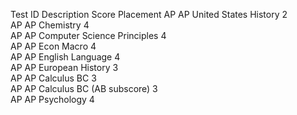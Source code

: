 Test ID	Description	Score	Placement
AP
AP United States History	2	
AP
AP Chemistry	4	
AP
AP Computer Science Principles	4	
AP
AP Econ Macro	4	
AP
AP English Language	4	
AP
AP European History	3	
AP
AP Calculus BC	3	
AP
AP Calculus BC (AB subscore)	3	
AP
AP Psychology	4	